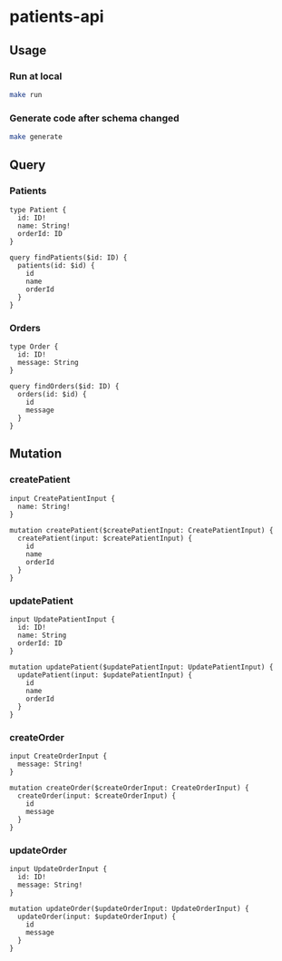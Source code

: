 # patients-api

## Usage

### Run at local

```sh
make run
```

### Generate code after schema changed

```sh
make generate
```

## Query

### Patients

```gql
type Patient {
  id: ID!
  name: String!
  orderId: ID
}

query findPatients($id: ID) {
  patients(id: $id) {
    id
    name
    orderId
  }
}
```

### Orders

```gql
type Order {
  id: ID!
  message: String
}

query findOrders($id: ID) {
  orders(id: $id) {
    id
    message
  }
}
```

## Mutation

### createPatient

```gql
input CreatePatientInput {
  name: String!
}

mutation createPatient($createPatientInput: CreatePatientInput) {
  createPatient(input: $createPatientInput) {
    id
    name
    orderId
  }
}
```

### updatePatient

```gql
input UpdatePatientInput {
  id: ID!
  name: String
  orderId: ID
}

mutation updatePatient($updatePatientInput: UpdatePatientInput) {
  updatePatient(input: $updatePatientInput) {
    id
    name
    orderId
  }
}
```

### createOrder

```gql
input CreateOrderInput {
  message: String!
}

mutation createOrder($createOrderInput: CreateOrderInput) {
  createOrder(input: $createOrderInput) {
    id
    message
  }
}
```

### updateOrder

```gql
input UpdateOrderInput {
  id: ID!
  message: String!
}

mutation updateOrder($updateOrderInput: UpdateOrderInput) {
  updateOrder(input: $updateOrderInput) {
    id
    message
  }
}
```
